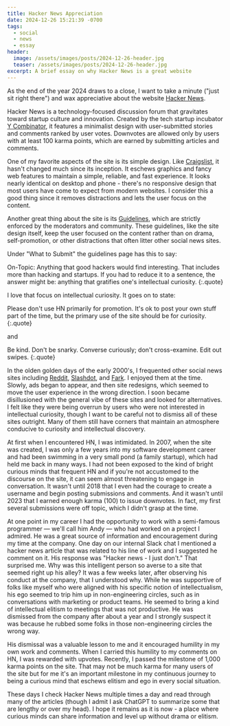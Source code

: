```yaml
---
title: Hacker News Appreciation
date: 2024-12-26 15:21:39 -0700
tags:
  - social
  - news
  - essay
header:
  image: /assets/images/posts/2024-12-26-header.jpg
  teaser: /assets/images/posts/2024-12-26-header.jpg
excerpt: A brief essay on why Hacker News is a great website
---
```


As the end of the year 2024 draws to a close, I want to take a minute ("just sit right there") and wax appreciative about the website [Hacker News](https://news.ycombinator.com/).

Hacker News is a technology-focused discussion forum that gravitates toward startup culture and innovation. Created by the tech startup incubator [Y Combinator](https://www.ycombinator.com/), it features a minimalist design with user-submitted stories and comments ranked by user votes. Downvotes are allowed only by users with at least 100 karma points, which are earned by submitting articles and comments.

One of my favorite aspects of the site is its simple design. Like [Craigslist](https://www.craigslist.org/about/sites), it hasn't changed much since its inception. It eschews graphics and fancy web features to maintain a simple, reliable, and fast experience. It looks nearly identical on desktop and phone - there's no responsive design that most users have come to expect from modern websites. I consider this a good thing since it removes distractions and lets the user focus on the content.

Another great thing about the site is its [Guidelines](https://news.ycombinator.com/newsguidelines.html), which are strictly enforced by the moderators and community. These guidelines, like the site design itself, keep the user focused on the content rather than on drama, self-promotion, or other distractions that often litter other social news sites.

Under "What to Submit" the guidelines page has this to say:

On-Topic: Anything that good hackers would find interesting. That includes more than hacking and startups. If you had to reduce it to a sentence, the answer might be: anything that gratifies one's intellectual curiosity.
{:.quote}

I love that focus on intellectual curiosity. It goes on to state:

Please don't use HN primarily for promotion. It's ok to post your own stuff part of the time, but the primary use of the site should be for curiosity.
{:.quote}

and

Be kind. Don't be snarky. Converse curiously; don't cross-examine. Edit out swipes.
{:.quote}

In the olden golden days of the early 2000's, I frequented other social news sites including [Reddit](https://www.reddit.com), [Slashdot](https://slashdot.org), and [Fark](https://www.fark.com). I enjoyed them at the time. Slowly, ads began to appear, and then site redesigns, which seemed to move the user experience in the wrong direction. I soon became disillusioned with the general vibe of these sites and looked for alternatives. I felt like they were being overrun by users who were not interested in intellectual curiosity, though I want to be careful not to dismiss all of these sites outright. Many of them still have corners that maintain an atmosphere conducive to curiosity and intellectual discovery.

At first when I encountered HN, I was intimidated. In 2007, when the site was created, I was only a few years into my software development career and had been swimming in a very small pond (a family startup), which had held me back in many ways. I had not been exposed to the kind of bright curious minds that frequent HN and if you're not accustomed to the discourse on the site, it can seem almost threatening to engage in conversation. It wasn't until 2018 that I even had the courage to create a username and begin posting submissions and comments. And it wasn't until 2023 that I earned enough karma (100) to issue downvotes. In fact, my first several submissions were off topic, which I didn't grasp at the time.

At one point in my career I had the opportunity to work with a semi-famous programmer — we'll call him Andy — who had worked on a project I admired. He was a great source of information and encouragement during my time at the company. One day on our internal Slack chat I mentioned a hacker news article that was related to his line of work and I suggested he comment on it. His response was "Hacker news - I just don't." That surprised me. Why was this intelligent person so averse to a site that seemed right up his alley? It was a few weeks later, after observing his conduct at the company, that I understood why. While he was supportive of folks like myself who were aligned with his specific notion of intellectualism, his ego seemed to trip him up in non-engineering circles, such as in conversations with marketing or product teams. He seemed to bring a kind of intellectual elitism to meetings that was not productive. He was dismissed from the company after about a year and I strongly suspect it was because he rubbed some folks in those non-engineering circles the wrong way.

His dismissal was a valuable lesson to me and it encouraged humility in my own work and comments. When I carried this humility to my comments on HN, I was rewarded with upvotes. Recently, I passed the milestone of 1,000 karma points on the site. That may not be much karma for many users of the site but for me it's an important milestone in my continuous journey to being a curious mind that eschews elitism and ego in every social situation.

These days I check Hacker News multiple times a day and read through many of the articles (though I admit I ask ChatGPT to summarize some that are lengthy or over my head). I hope it remains as it is now - a place where curious minds can share information and level up without drama or elitism.
